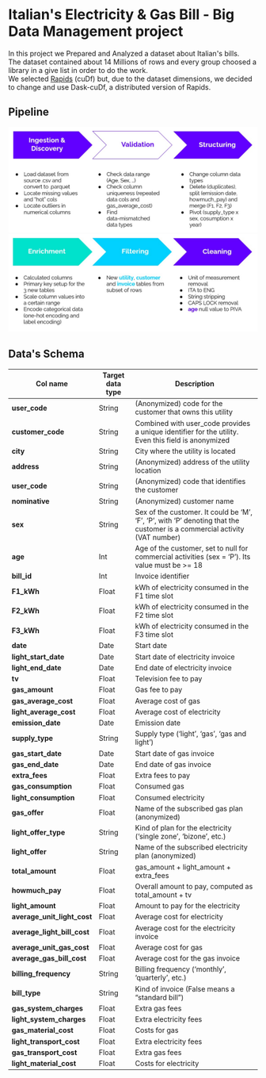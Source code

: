 # Italian's Electricity & Gas Bill - Big Data Management project
In this project we Prepared and Analyzed a dataset about Italian's bills. <br />
The dataset contained about 14 Millions of rows and every group choosed a library in a give list in order to do the work. <br />We selected [Rapids](https://rapids.ai/) (cuDf)
but, due to the dataset dimensions, we decided to change and use Dask-cuDf, a distributed version of Rapids.
## Pipeline
<img src="/img/first_step.jpg" alt="Employee data" title="Pipeline 1">
<img src="/img/second_step.jpg" alt="Employee data" title="Pipeline 1">


## Data's Schema

| Col name | Target data type | Description |
| --- | --- | --- |
| **user_code** | String | (Anonymized) code for the customer that owns this utility |
| **customer_code** | String | Combined with user_code provides a unique identifier for the utility. Even this field is anonymized |
| **city** | String | City where the utility is located |
| **address** | String | (Anonymized) address of the utility location |
| **user_code** | String | (Anonymized) code that identifies the customer |
| **nominative** | String | (Anonymized) customer name |
| **sex** | String | Sex of the customer. It could be ‘M’, ‘F’, ‘P’, with ‘P’ denoting that the customer is a commercial activity (VAT number) |
| **age** | Int | Age of the customer, set to null for commercial activities (sex = ‘P’). Its value must be >= 18 |
| **bill_id** | Int | Invoice identifier |
| **F1_kWh** | Float | kWh of electricity consumed in the F1 time slot |
| **F2_kWh** | Float | kWh of electricity consumed in the F2 time slot |
| **F3_kWh** | Float | kWh of electricity consumed in the F3 time slot  |
| **date** | Date | Start date |
| **light_start_date** | Date | Start date of electricity invoice |
| **light_end_date** | Date | End date of electricity invoice |
| **tv** | Float | Television fee to pay |
| **gas_amount** | Float | Gas fee to pay |
| **gas_average_cost** | Float | Average cost of gas |
| **light_average_cost** | Float | Average cost of electricity |
| **emission_date** | Date | Emission date |
| **supply_type** | String | Supply type (‘light’, ‘gas’, ‘gas and light’) |
| **gas_start_date** | Date | Start date of gas invoice |
| **gas_end_date** | Date | End date of gas invoice |
| **extra_fees** | Float | Extra fees to pay |
| **gas_consumption** | Float | Consumed gas |
| **light_consumption** | Float | Consumed electricity |
| **gas_offer** | Float | Name of the subscribed gas plan (anonymized) |
| **light_offer_type** | String | Kind of plan for the electricity (‘single zone’, ‘bizone’, etc.) |
| **light_offer** | String | Name of the subscribed electricity plan (anonymized) |
| **total_amount** | Float | gas_amount + light_amount + extra_fees |
| **howmuch_pay** | Float | Overall amount to pay, computed as total_amount + tv |
| **light_amount** | Float | Amount to pay for the electricity |
| **average_unit_light_cost** | Float | Average cost for electricity |
| **average_light_bill_cost** | Float | Average cost for the electricity invoice |
| **average_unit_gas_cost** | Float | Average cost for gas |
| **average_gas_bill_cost** | Float | Average cost for the gas invoice |
| **billing_frequency** | String | Billing frequency (‘monthly’, ‘quarterly’, etc.) |
| **bill_type** | String | Kind of invoice (False means a “standard bill”) |
| **gas_system_charges** | Float | Extra gas fees |
| **light_system_charges** | Float | Extra electricity fees |
| **gas_material_cost** | Float | Costs for gas |
| **light_transport_cost** | Float | Extra electricity fees |
| **gas_transport_cost** | Float | Extra gas fees |
| **light_material_cost** | Float | Costs for electricity |
